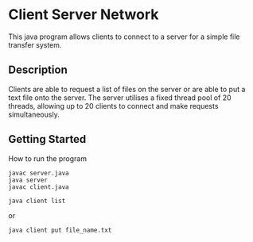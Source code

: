 # Client Server Network

This java program allows clients to connect to a server for a simple file transfer system.

## Description

Clients are able to request a list of files on the server or are able to put a text file onto the server. The server utilises a fixed thread pool of 20 threads, allowing up to 20 clients to connect and make requests simultaneously.

## Getting Started

How to run the program
```
javac server.java
java server
javac client.java
```

```
java client list
```
or 
```
java client put file_name.txt
```
